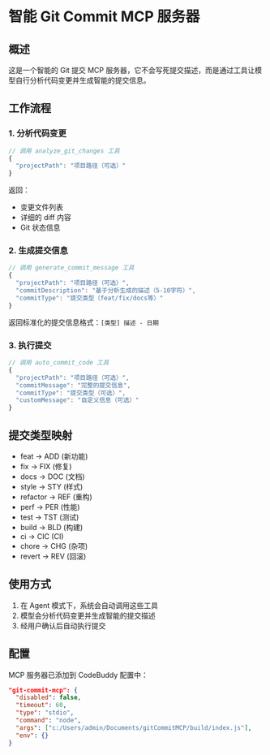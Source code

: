 # 智能 Git Commit MCP 服务器

## 概述
这是一个智能的 Git 提交 MCP 服务器，它不会写死提交描述，而是通过工具让模型自行分析代码变更并生成智能的提交信息。

## 工作流程

### 1. 分析代码变更
```javascript
// 调用 analyze_git_changes 工具
{
  "projectPath": "项目路径（可选）"
}
```
返回：
- 变更文件列表
- 详细的 diff 内容
- Git 状态信息

### 2. 生成提交信息
```javascript
// 调用 generate_commit_message 工具
{
  "projectPath": "项目路径（可选）",
  "commitDescription": "基于分析生成的描述（5-10字符）",
  "commitType": "提交类型（feat/fix/docs等）"
}
```
返回标准化的提交信息格式：`[类型] 描述 - 日期`

### 3. 执行提交
```javascript
// 调用 auto_commit_code 工具
{
  "projectPath": "项目路径（可选）",
  "commitMessage": "完整的提交信息",
  "commitType": "提交类型（可选）",
  "customMessage": "自定义信息（可选）"
}
```

## 提交类型映射
- feat → ADD (新功能)
- fix → FIX (修复)
- docs → DOC (文档)
- style → STY (样式)
- refactor → REF (重构)
- perf → PER (性能)
- test → TST (测试)
- build → BLD (构建)
- ci → CIC (CI)
- chore → CHG (杂项)
- revert → REV (回滚)

## 使用方式
1. 在 Agent 模式下，系统会自动调用这些工具
2. 模型会分析代码变更并生成智能的提交描述
3. 经用户确认后自动执行提交

## 配置
MCP 服务器已添加到 CodeBuddy 配置中：
```json
"git-commit-mcp": {
  "disabled": false,
  "timeout": 60,
  "type": "stdio",
  "command": "node",
  "args": ["c:/Users/admin/Documents/gitCommitMCP/build/index.js"],
  "env": {}
}